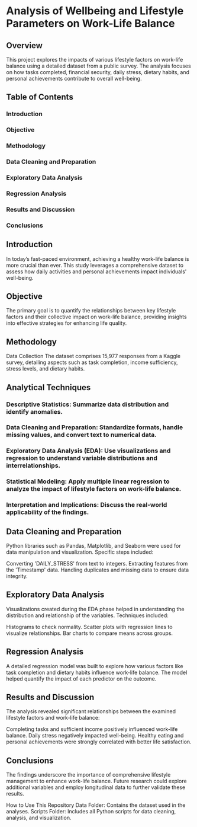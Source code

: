 # Analysis of Wellbeing and Lifestyle Parameters on Work-Life Balance
## Overview
This project explores the impacts of various lifestyle factors on work-life balance using a detailed dataset from a public survey. The analysis focuses on how tasks completed, financial security, daily stress, dietary habits, and personal achievements contribute to overall well-being.

## Table of Contents
### Introduction
### Objective
### Methodology
### Data Cleaning and Preparation
### Exploratory Data Analysis
### Regression Analysis
### Results and Discussion
### Conclusions

## Introduction
In today’s fast-paced environment, achieving a healthy work-life balance is more crucial than ever. This study leverages a comprehensive dataset to assess how daily activities and personal achievements impact individuals' well-being.

## Objective
The primary goal is to quantify the relationships between key lifestyle factors and their collective impact on work-life balance, providing insights into effective strategies for enhancing life quality.

## Methodology
Data Collection
The dataset comprises 15,977 responses from a Kaggle survey, detailing aspects such as task completion, income sufficiency, stress levels, and dietary habits.

## Analytical Techniques
### Descriptive Statistics: Summarize data distribution and identify anomalies.
### Data Cleaning and Preparation: Standardize formats, handle missing values, and convert text to numerical data.
### Exploratory Data Analysis (EDA): Use visualizations and regression to understand variable distributions and interrelationships.
### Statistical Modeling: Apply multiple linear regression to analyze the impact of lifestyle factors on work-life balance.
### Interpretation and Implications: Discuss the real-world applicability of the findings.

## Data Cleaning and Preparation
Python libraries such as Pandas, Matplotlib, and Seaborn were used for data manipulation and visualization. Specific steps included:

Converting 'DAILY_STRESS' from text to integers.
Extracting features from the 'Timestamp' data.
Handling duplicates and missing data to ensure data integrity.

## Exploratory Data Analysis
Visualizations created during the EDA phase helped in understanding the distribution and relationship of the variables. Techniques included:

Histograms to check normality.
Scatter plots with regression lines to visualize relationships.
Bar charts to compare means across groups.

## Regression Analysis
A detailed regression model was built to explore how various factors like task completion and dietary habits influence work-life balance. The model helped quantify the impact of each predictor on the outcome.

## Results and Discussion
The analysis revealed significant relationships between the examined lifestyle factors and work-life balance:

Completing tasks and sufficient income positively influenced work-life balance.
Daily stress negatively impacted well-being.
Healthy eating and personal achievements were strongly correlated with better life satisfaction.

## Conclusions
The findings underscore the importance of comprehensive lifestyle management to enhance work-life balance. Future research could explore additional variables and employ longitudinal data to further validate these results.

How to Use This Repository
Data Folder: Contains the dataset used in the analyses.
Scripts Folder: Includes all Python scripts for data cleaning, analysis, and visualization.
